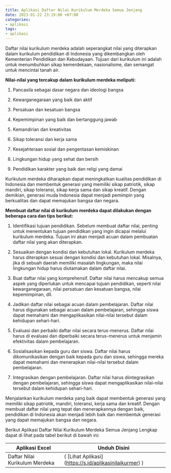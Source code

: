 ```yaml
---
title: Aplikasi Daftar Nilai Kurikulum Merdeka Semua Jenjang
date: 2023-01-22 23:19:00 +07:00
categories:
- aplikasi
tags:
- aplikasi
---
```


Daftar nilai kurikulum merdeka adalah seperangkat nilai yang diterapkan dalam kurikulum pendidikan di Indonesia yang dikembangkan oleh Kementerian Pendidikan dan Kebudayaan. Tujuan dari kurikulum ini adalah untuk menumbuhkan sikap kemerdekaan, nasionalisme, dan semangat untuk mencintai tanah air.

**Nilai-nilai yang tercakup dalam kurikulum merdeka meliputi:**

1. Pancasila sebagai dasar negara dan ideologi bangsa

2. Kewarganegaraan yang baik dan aktif

3. Persatuan dan kesatuan bangsa

4. Kepemimpinan yang baik dan bertanggung jawab

5. Kemandirian dan kreativitas

6. Sikap toleransi dan kerja sama

7. Kesejahteraan sosial dan pengentasan kemiskinan

8. Lingkungan hidup yang sehat dan bersih

9. Pendidikan karakter yang baik dan religi yang damai

Kurikulum merdeka diharapkan dapat meningkatkan kualitas pendidikan di Indonesia dan membentuk generasi yang memiliki sikap patriotik, sikap mandiri, sikap toleransi, sikap kerja sama dan sikap kreatif. Dengan demikian, generasi muda Indonesia dapat menjadi pemimpin yang berkualitas dan dapat memajukan bangsa dan negara.

**Membuat daftar nilai di kurikulum merdeka dapat dilakukan dengan beberapa cara dan tips berikut:**

1. Identifikasi tujuan pendidikan. Sebelum membuat daftar nilai, penting untuk menentukan tujuan pendidikan yang ingin dicapai melalui kurikulum merdeka. Tujuan ini akan menjadi acuan dalam pembuatan daftar nilai yang akan diterapkan.

2. Sesuaikan dengan kondisi dan kebutuhan lokal. Kurikulum merdeka harus diterapkan sesuai dengan kondisi dan kebutuhan lokal. Misalnya, jika di sebuah daerah memiliki masalah lingkungan, maka nilai lingkungan hidup harus diutamakan dalam daftar nilai.

3. Buat daftar nilai yang komprehensif. Daftar nilai harus mencakup semua aspek yang diperlukan untuk mencapai tujuan pendidikan, seperti nilai kewarganegaraan, nilai persatuan dan kesatuan bangsa, nilai kepemimpinan, dll.

4. Jadikan daftar nilai sebagai acuan dalam pembelajaran. Daftar nilai harus digunakan sebagai acuan dalam pembelajaran, sehingga siswa dapat memahami dan mengaplikasikan nilai-nilai tersebut dalam kehidupan sehari-hari.

5. Evaluasi dan perbaiki daftar nilai secara terus-menerus. Daftar nilai harus di evaluasi dan diperbaiki secara terus-menerus untuk menjamin efektivitas dalam pembelajaran.

6. Sosialisasikan kepada guru dan siswa. Daftar nilai harus dikomunikasikan dengan baik kepada guru dan siswa, sehingga mereka dapat memahami dan menerapkan nilai-nilai tersebut dalam pembelajaran.

7. Integrasikan dengan pembelajaran. Daftar nilai harus diintegrasikan dengan pembelajaran, sehingga siswa dapat mengaplikasikan nilai-nilai tersebut dalam kehidupan sehari-hari.

Menjalankan kurikulum merdeka yang baik dapat membentuk generasi yang memiliki sikap patriotik, mandiri, toleransi, kerja sama dan kreatif. Dengan membuat daftar nilai yang tepat dan menerapkannya dengan baik, pendidikan di Indonesia akan menjadi lebih baik dan membentuk generasi yang dapat memajukan bangsa dan negara.

Berikut Aplikasi Daftar Nilai Kurikulum Merdeka Semua Jenjang Lengkap dapat di lihat pada tabel berikut di bawah ini:

| Aplikasi Excel               | Unduh Disini               |
| --------------------- | --------------------- |
| Daftar Nilai Kurikulum Merdeka | ( \[Lihat Aplikasi\](https://s.id/aplikasinilaikurmer) ) |
